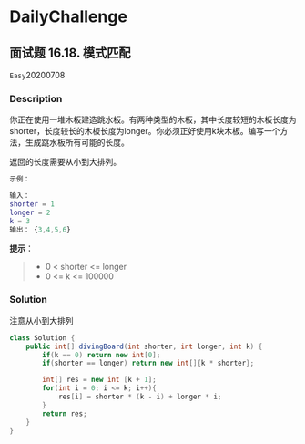 # DailyChallenge

## 面试题 16.18. 模式匹配  

`Easy`20200708

### Description

你正在使用一堆木板建造跳水板。有两种类型的木板，其中长度较短的木板长度为shorter，长度较长的木板长度为longer。你必须正好使用k块木板。编写一个方法，生成跳水板所有可能的长度。

返回的长度需要从小到大排列。

```matlab
示例：

输入：
shorter = 1
longer = 2
k = 3
输出： {3,4,5,6}
```

**提示**：

> - 0 < shorter <= longer
> - 0 <= k <= 100000

### Solution

注意从小到大排列

```java
class Solution {
    public int[] divingBoard(int shorter, int longer, int k) {
        if(k == 0) return new int[0];
        if(shorter == longer) return new int[]{k * shorter};

        int[] res = new int [k + 1];
        for(int i = 0; i <= k; i++){
            res[i] = shorter * (k - i) + longer * i;
        }
        return res;
    }
}
```
